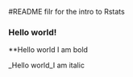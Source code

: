 #README filr for the intro to Rstats

### Hello world!

**Hello world I am bold

_Hello world_I am italic
